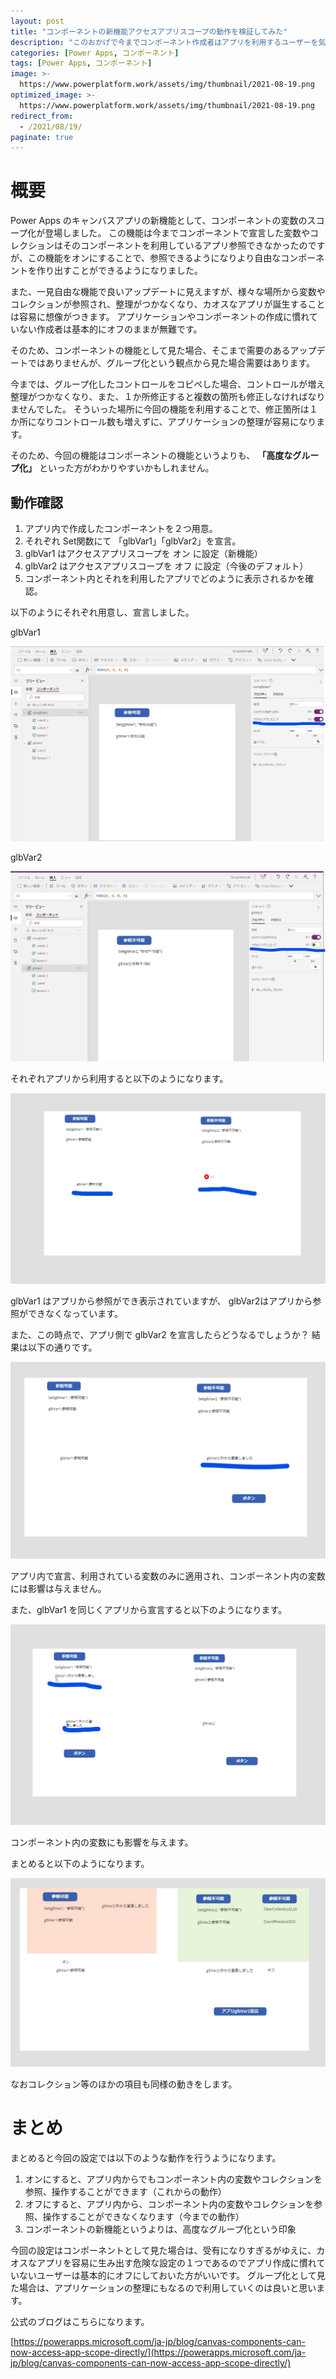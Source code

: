 ```yaml
---
layout: post
title: "コンポーネントの新機能アクセスアプリスコープの動作を検証してみた"
description: "このおかげで今までコンポーネント作成者はアプリを利用するユーザーを気にして変数や、コレクションを宣言しなければならなかったコストの削減や外部に影響を受けない安全なコンポーネントを作成できるようになりました。しかし、今までアプリからコンポーネントの変数を利用してきたアプリ作成者は一時的には設定で回避することはできますが、今後は何かしらのアップデートが必要になってくるでしょう。"
categories: [Power Apps, コンポーネント]
tags: [Power Apps, コンポーネント]
image: >-
  https://www.powerplatform.work/assets/img/thumbnail/2021-08-19.png
optimized_image: >-
  https://www.powerplatform.work/assets/img/thumbnail/2021-08-19.png
redirect_from:
  - /2021/08/19/
paginate: true
---
```


# 概要

Power Apps のキャンバスアプリの新機能として、コンポーネントの変数のスコープ化が登場しました。
この機能は今までコンポーネントで宣言した変数やコレクションはそのコンポーネントを利用しているアプリ参照できなかったのですが、この機能をオンにすることで、参照できるようになりより自由なコンポーネントを作り出すことができるようになりました。

また、一見自由な機能で良いアップデートに見えますが、様々な場所から変数やコレクションが参照され、整理がつかなくなり、カオスなアプリが誕生することは容易に想像がつきます。
アプリケーションやコンポーネントの作成に慣れていない作成者は基本的にオフのままが無難です。

そのため、コンポーネントの機能として見た場合、そこまで需要のあるアップデートではありませんが、グループ化という観点から見た場合需要はあります。

今までは、グループ化したコントロールをコピペした場合、コントロールが増え整理がつかなくなり、また、１か所修正すると複数の箇所も修正しなければなりませんでした。
そういった場所に今回の機能を利用することで、修正箇所は１か所になりコントロール数も増えずに、アプリケーションの整理が容易になります。

そのため、今回の機能はコンポーネントの機能というよりも、 **「高度なグループ化」** といった方がわかりやすいかもしれません。

## 動作確認

1. アプリ内で作成したコンポーネントを２つ用意。
2. それぞれ Set関数にて 「glbVar1」「glbVar2」を宣言。
3. glbVar1 はアクセスアプリスコープを オン に設定（新機能）
4. glbVar2 はアクセスアプリスコープを オフ に設定（今後のデフォルト）
5. コンポーネント内とそれを利用したアプリでどのように表示されるかを確認。

以下のようにそれぞれ用意し、宣言しました。

glbVar1

<a class="post-image" href="/assets/blogpost/2021/2021-08-19-1.png">
<img itemprop="image" src="/assets/blogpost/2021/2021-08-19-1.png" alt="glbVar1" />
</a>
<br>

glbVar2

<a class="post-image" href="/assets/blogpost/2021/2021-08-19-2.png">
<img itemprop="image" src="/assets/blogpost/2021/2021-08-19-2.png" alt="glbVar2" />
</a>
<br>

それぞれアプリから利用すると以下のようになります。


<a class="post-image" href="/assets/blogpost/2021/2021-08-19-4.png">
<img itemprop="image" src="/assets/blogpost/2021/2021-08-19-4.png" alt="glbVar2" />
</a>
<br>

glbVar1 はアプリから参照ができ表示されていますが、 glbVar2はアプリから参照ができなくなっています。

また、この時点で、アプリ側で glbVar2 を宣言したらどうなるでしょうか？
結果は以下の通りです。

<a class="post-image" href="/assets/blogpost/2021/2021-08-19-5.png">
<img itemprop="image" src="/assets/blogpost/2021/2021-08-19-5.png" alt="glbVar2" />
</a>
<br>

アプリ内で宣言、利用されている変数のみに適用され、コンポーネント内の変数には影響は与えません。

また、glbVar1 を同じくアプリから宣言すると以下のようになります。

<a class="post-image" href="/assets/blogpost/2021/2021-08-19-6.png">
<img itemprop="image" src="/assets/blogpost/2021/2021-08-19-6.png" alt="glbVar2" />
</a>
<br>

コンポーネント内の変数にも影響を与えます。


まとめると以下のようになります。

<a class="post-image" href="/assets/blogpost/2021/2021-08-19-7.png">
<img itemprop="image" src="/assets/blogpost/2021/2021-08-19-7.png" alt="glbVar2" />
</a>
<br>

なおコレクション等のほかの項目も同様の動きをします。




# まとめ

まとめると今回の設定では以下のような動作を行うようになります。

1. オンにすると、アプリ内からでもコンポーネント内の変数やコレクションを参照、操作することができます（これからの動作）
2. オフにすると、アプリ内から、コンポーネント内の変数やコレクションを参照、操作することができなくなります（今までの動作）
3. コンポーネントの新機能というよりは、高度なグループ化という印象

今回の設定はコンポーネントとして見た場合は、受有になりすぎるがゆえに、カオスなアプリを容易に生み出す危険な設定の１つであるのでアプリ作成に慣れていないユーザーは基本的にオフにしておいた方がいいです。
グループ化として見た場合は、アプリケーションの整理にもなるので利用していくのは良いと思います。


公式のブログはこちらになります。

[https://powerapps.microsoft.com/ja-jp/blog/canvas-components-can-now-access-app-scope-directly/](https://powerapps.microsoft.com/ja-jp/blog/canvas-components-can-now-access-app-scope-directly/)
